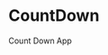 # CountDown
 Count Down App
     
          
                                                       
                                                                    
                                                           
                                                  
                                                
                        
                 
             
    
 
   
